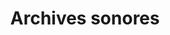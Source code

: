 ---
title: Archives sonores
longTitle: 'Archives sonores'
tags:
- gccommon
french:
- "[[Sound archives]]"
---